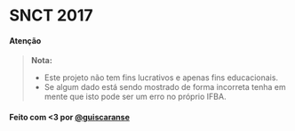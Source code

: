 # SNCT 2017


#### Atenção
> **Nota:**
> - Este projeto não tem fins lucrativos e apenas fins educacionais.
> - Se algum dado está sendo mostrado de forma incorreta tenha em mente que isto pode ser um erro no próprio IFBA.

#### Feito com <3 por [@guiscaranse](http://guiscaranse.ml)
